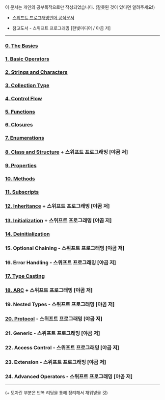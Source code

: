 이 문서는 개인의 공부목적으로만 작성되었습니다. (잘못된 것이 있다면 알려주세요!)

* [스위프트 프로그래밍언어 공식문서](https://developer.apple.com/library/content/documentation/Swift/Conceptual/Swift_Programming_Language/)

* 참고도서 - 스위프트 프로그래밍 [한빛미디어 / 야곰 저]

---

### [0. The Basics](0_TheBasics.md)
### [1. Basic Operators](1_BasicOperatros.md)
### [2. Strings and Characters](2_StringsAndCharacters.md)
### [3. Collection Type](3_CollectionType.md)
### [4. Control Flow](4_ControlFlow.md)
### [5. Functions](5_Functions.md)
### [6. Closures](6_Closures.md)
### [7. Enumerations](7_Enumerations.md)
### [8. Class and Structure](8_ClassAndStructure.md) + 스위프트 프로그래밍 [야곰 저]
### [9. Properties](9_Properties.md)
### [10. Methods](10_Methods.md)
### [11. Subscripts](11_Subscripts.md)
### [12. Inheritance](12_Inheritance.md) + 스위프트 프로그래밍 [야곰 저]
### [13. Initialization](13_Initialization.md) + 스위프트 프로그래밍 [야곰 저]
### [14. Deinitialization](14_Deinitialization.md)
### 15. Optional Chaining - 스위프트 프로그래밍 [야곰 저]
### 16. Error Handling - 스위프트 프로그래밍 [야곰 저]
### [17. Type Casting](17_TypeCasting.md)
### [18. ARC](18_ARC.md) + 스위프트 프로그래밍 [야곰 저]
### 19. Nested Types - 스위프트 프로그래밍 [야곰 저]
### [20. Protocol](20_Protocol.md) - 스위프트 프로그래밍 [야곰 저]
### 21. Generic - 스위프트 프로그래밍 [야곰 저]
### 22. Access Control - 스위프트 프로그래밍 [야곰 저]
### 23. Extension - 스위프트 프로그래밍 [야곰 저]
### 24. Advanced Operators - 스위프트 프로그래밍 [야곰 저]

---
(+ 모자란 부분은 반복 리딩을 통해 정리해서 채워넣을 것)
